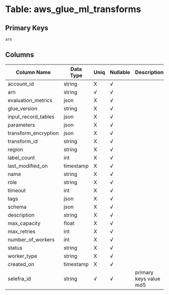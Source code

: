 # Table: aws_glue_ml_transforms

## Primary Keys 

```
arn
```


## Columns 

|  Column Name   |  Data Type  | Uniq | Nullable | Description | 
|  ----  | ----  | ----  | ----  | ---- | 
| account_id | string | X | √ |  | 
| arn | string | √ | √ |  | 
| evaluation_metrics | json | X | √ |  | 
| glue_version | string | X | √ |  | 
| input_record_tables | json | X | √ |  | 
| parameters | json | X | √ |  | 
| transform_encryption | json | X | √ |  | 
| transform_id | string | X | √ |  | 
| region | string | X | √ |  | 
| label_count | int | X | √ |  | 
| last_modified_on | timestamp | X | √ |  | 
| name | string | X | √ |  | 
| role | string | X | √ |  | 
| timeout | int | X | √ |  | 
| tags | json | X | √ |  | 
| schema | json | X | √ |  | 
| description | string | X | √ |  | 
| max_capacity | float | X | √ |  | 
| max_retries | int | X | √ |  | 
| number_of_workers | int | X | √ |  | 
| status | string | X | √ |  | 
| worker_type | string | X | √ |  | 
| created_on | timestamp | X | √ |  | 
| selefra_id | string | √ | √ | primary keys value md5 | 


